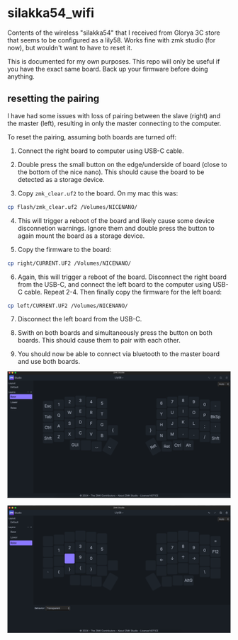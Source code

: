 # silakka54_wifi

Contents of the wireless "silakka54" that I received from Glorya 3C store that seems to be configured as a lily58. Works fine with zmk studio (for now), but wouldn't want to have to reset it.

This is documented for my own purposes. This repo will only be useful if you have the exact same board. Back up your firmware before doing anything.

## resetting the pairing

I have had some issues with loss of pairing between the slave (right) and the master (left), resulting in only the master connecting to the computer.

To reset the pairing, assuming both boards are turned off:

1. Connect the right board to computer using USB-C cable.

2. Double press the small button on the edge/underside of board (close to the bottom of the nice nano). This should cause the board to be detected as a storage device.

3. Copy `zmk_clear.uf2` to the board. On my mac this was:

```sh
cp flash/zmk_clear.uf2 /Volumes/NICENANO/
```

4. This will trigger a reboot of the board and likely cause some device disconnetion warnings. Ignore them and double press the button to again mount the board as a storage device.

5. Copy the firmware to the board:

```sh
cp right/CURRENT.UF2 /Volumes/NICENANO/
```

6. Again, this will trigger a reboot of the board. Disconnect the right board from the USB-C, and connect the left board to the computer using USB-C cable. Repeat 2-4. Then finally copy the firmware for the left board:

```sh
cp left/CURRENT.UF2 /Volumes/NICENANO/
```

7. Disconnect the left board from the USB-C. 

8. Swith on both boards and simultaneously press the button on both boards. This should cause them to pair with each other. 

9. You should now be able to connect via bluetooth to the master board and use both boards.

![base-layer](img/zmk_layer_base.png)

![raise-layer](img/zmk_layer_raise.png)

